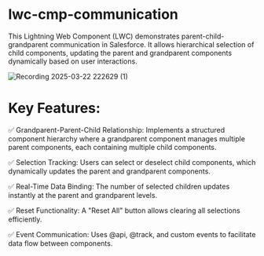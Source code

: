 # lwc-cmp-communication
This Lightning Web Component (LWC) demonstrates parent-child-grandparent communication in Salesforce. It allows hierarchical selection of child components, updating the parent and grandparent components dynamically based on user interactions.

![Recording 2025-03-22 222629 (1)](https://github.com/user-attachments/assets/4bbf0352-557a-4d93-adc6-0bd4532201cb)

# Key Features:

✅ Grandparent-Parent-Child Relationship: Implements a structured component hierarchy where a grandparent component manages multiple parent components, each containing multiple child components.

✅ Selection Tracking: Users can select or deselect child components, which dynamically updates the parent and grandparent components.

✅ Real-Time Data Binding: The number of selected children updates instantly at the parent and grandparent levels.

✅ Reset Functionality: A "Reset All" button allows clearing all selections efficiently.

✅ Event Communication: Uses @api, @track, and custom events to facilitate data flow between components.
